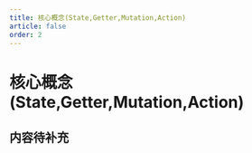 ```yaml
---
title: 核心概念(State,Getter,Mutation,Action)
article: false
order: 2
---
```

# 核心概念(State,Getter,Mutation,Action)

## 内容待补充
